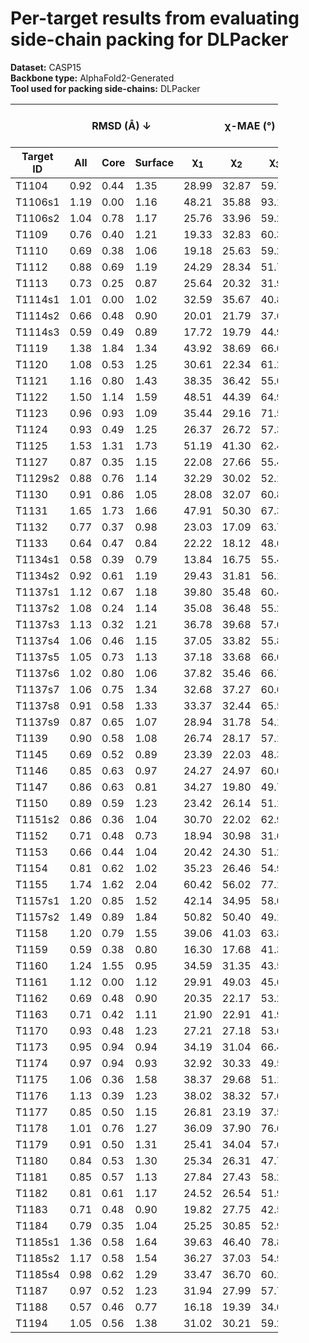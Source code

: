 # Per-target results from evaluating side-chain packing for DLPacker

**Dataset:** CASP15  
**Backbone type:** AlphaFold2-Generated  
**Tool used for packing side-chains:** DLPacker  
<table style="width:85%;">
  <thead>
    <tr>
      <th></th>
      <th colspan="3"><strong>RMSD (Å) ↓</strong></th>
      <th colspan="4"><strong>&chi;-MAE (°) ↓</strong></th>
      <th><strong>RR (%) ↑</strong></th>
      <th colspan="3"><strong>Steric Clashes (#) ↓</strong></th>
    </tr>
    <tr>
      <th><strong>Target ID</strong></th>
      <th><strong>All</strong></th>
      <th><strong>Core</strong></th>
      <th><strong>Surface</strong></th>
      <th>&chi;<sub>1</sub></th>
      <th>&chi;<sub>2</sub></th>
      <th>&chi;<sub>3</sub></th>
      <th>&chi;<sub>4</sub></th>
      <th>&chi;<sub>1-4</sub></th>
      <th>100%</th>
      <th>90%</th>
      <th>80%</th>
    </tr>
  </thead>
  <tbody>
    <tr>
      <td>T1104</td>
      <td>0.92</td>
      <td>0.44</td>
      <td>1.35</td>
      <td>28.99</td>
      <td>32.87</td>
      <td>59.78</td>
      <td>83.38</td>
      <td>48.4</td>
      <td>27.0</td>
      <td>3.0</td>
      <td>1.0</td>
    </tr>
    <tr>
      <td>T1106s1</td>
      <td>1.19</td>
      <td>0.00</td>
      <td>1.16</td>
      <td>48.21</td>
      <td>35.88</td>
      <td>93.16</td>
      <td>13.31</td>
      <td>40.3</td>
      <td>11.0</td>
      <td>1.0</td>
      <td>0.0</td>
    </tr>
    <tr>
      <td>T1106s2</td>
      <td>1.04</td>
      <td>0.78</td>
      <td>1.17</td>
      <td>25.76</td>
      <td>33.96</td>
      <td>59.25</td>
      <td>98.54</td>
      <td>53.2</td>
      <td>25.0</td>
      <td>4.0</td>
      <td>0.0</td>
    </tr>
    <tr>
      <td>T1109</td>
      <td>0.76</td>
      <td>0.40</td>
      <td>1.21</td>
      <td>19.33</td>
      <td>32.83</td>
      <td>60.39</td>
      <td>77.48</td>
      <td>64.9</td>
      <td>52.0</td>
      <td>7.0</td>
      <td>1.0</td>
    </tr>
    <tr>
      <td>T1110</td>
      <td>0.69</td>
      <td>0.38</td>
      <td>1.06</td>
      <td>19.18</td>
      <td>25.63</td>
      <td>59.22</td>
      <td>71.24</td>
      <td>68.6</td>
      <td>53.0</td>
      <td>6.0</td>
      <td>1.0</td>
    </tr>
    <tr>
      <td>T1112</td>
      <td>0.88</td>
      <td>0.69</td>
      <td>1.19</td>
      <td>24.29</td>
      <td>28.34</td>
      <td>51.74</td>
      <td>63.05</td>
      <td>56.6</td>
      <td>154.0</td>
      <td>22.0</td>
      <td>6.0</td>
    </tr>
    <tr>
      <td>T1113</td>
      <td>0.73</td>
      <td>0.25</td>
      <td>0.87</td>
      <td>25.64</td>
      <td>20.32</td>
      <td>31.93</td>
      <td>46.36</td>
      <td>64.7</td>
      <td>30.0</td>
      <td>2.0</td>
      <td>0.0</td>
    </tr>
    <tr>
      <td>T1114s1</td>
      <td>1.01</td>
      <td>0.00</td>
      <td>1.02</td>
      <td>32.59</td>
      <td>35.67</td>
      <td>40.82</td>
      <td>84.62</td>
      <td>50.8</td>
      <td>17.0</td>
      <td>6.0</td>
      <td>0.0</td>
    </tr>
    <tr>
      <td>T1114s2</td>
      <td>0.66</td>
      <td>0.48</td>
      <td>0.90</td>
      <td>20.01</td>
      <td>21.79</td>
      <td>37.63</td>
      <td>62.42</td>
      <td>64.8</td>
      <td>110.0</td>
      <td>20.0</td>
      <td>5.0</td>
    </tr>
    <tr>
      <td>T1114s3</td>
      <td>0.59</td>
      <td>0.49</td>
      <td>0.89</td>
      <td>17.72</td>
      <td>19.79</td>
      <td>44.96</td>
      <td>71.24</td>
      <td>68.3</td>
      <td>226.0</td>
      <td>52.0</td>
      <td>19.0</td>
    </tr>
    <tr>
      <td>T1119</td>
      <td>1.38</td>
      <td>1.84</td>
      <td>1.34</td>
      <td>43.92</td>
      <td>38.69</td>
      <td>66.02</td>
      <td>38.34</td>
      <td>37.5</td>
      <td>17.0</td>
      <td>5.0</td>
      <td>2.0</td>
    </tr>
    <tr>
      <td>T1120</td>
      <td>1.08</td>
      <td>0.53</td>
      <td>1.25</td>
      <td>30.61</td>
      <td>22.34</td>
      <td>61.24</td>
      <td>72.93</td>
      <td>50.9</td>
      <td>68.0</td>
      <td>14.0</td>
      <td>3.0</td>
    </tr>
    <tr>
      <td>T1121</td>
      <td>1.16</td>
      <td>0.80</td>
      <td>1.43</td>
      <td>38.35</td>
      <td>36.42</td>
      <td>55.00</td>
      <td>64.75</td>
      <td>40.3</td>
      <td>128.0</td>
      <td>13.0</td>
      <td>3.0</td>
    </tr>
    <tr>
      <td>T1122</td>
      <td>1.50</td>
      <td>1.14</td>
      <td>1.59</td>
      <td>48.51</td>
      <td>44.39</td>
      <td>64.91</td>
      <td>75.22</td>
      <td>37.1</td>
      <td>66.0</td>
      <td>12.0</td>
      <td>3.0</td>
    </tr>
    <tr>
      <td>T1123</td>
      <td>0.96</td>
      <td>0.93</td>
      <td>1.09</td>
      <td>35.44</td>
      <td>29.16</td>
      <td>71.52</td>
      <td>67.72</td>
      <td>47.5</td>
      <td>105.0</td>
      <td>24.0</td>
      <td>5.0</td>
    </tr>
    <tr>
      <td>T1124</td>
      <td>0.93</td>
      <td>0.49</td>
      <td>1.25</td>
      <td>26.37</td>
      <td>26.72</td>
      <td>57.35</td>
      <td>68.45</td>
      <td>56.8</td>
      <td>117.0</td>
      <td>17.0</td>
      <td>3.0</td>
    </tr>
    <tr>
      <td>T1125</td>
      <td>1.53</td>
      <td>1.31</td>
      <td>1.73</td>
      <td>51.19</td>
      <td>41.30</td>
      <td>62.44</td>
      <td>81.47</td>
      <td>24.8</td>
      <td>182.0</td>
      <td>40.0</td>
      <td>7.0</td>
    </tr>
    <tr>
      <td>T1127</td>
      <td>0.87</td>
      <td>0.35</td>
      <td>1.15</td>
      <td>22.08</td>
      <td>27.66</td>
      <td>55.43</td>
      <td>74.59</td>
      <td>62.4</td>
      <td>54.0</td>
      <td>5.0</td>
      <td>0.0</td>
    </tr>
    <tr>
      <td>T1129s2</td>
      <td>0.88</td>
      <td>0.76</td>
      <td>1.14</td>
      <td>32.29</td>
      <td>30.02</td>
      <td>52.18</td>
      <td>72.42</td>
      <td>48.3</td>
      <td>227.0</td>
      <td>33.0</td>
      <td>8.0</td>
    </tr>
    <tr>
      <td>T1130</td>
      <td>0.91</td>
      <td>0.86</td>
      <td>1.05</td>
      <td>28.08</td>
      <td>32.07</td>
      <td>60.87</td>
      <td>71.33</td>
      <td>51.7</td>
      <td>52.0</td>
      <td>6.0</td>
      <td>0.0</td>
    </tr>
    <tr>
      <td>T1131</td>
      <td>1.65</td>
      <td>1.73</td>
      <td>1.66</td>
      <td>47.91</td>
      <td>50.30</td>
      <td>67.32</td>
      <td>91.37</td>
      <td>31.5</td>
      <td>73.0</td>
      <td>19.0</td>
      <td>7.0</td>
    </tr>
    <tr>
      <td>T1132</td>
      <td>0.77</td>
      <td>0.37</td>
      <td>0.98</td>
      <td>23.03</td>
      <td>17.09</td>
      <td>63.74</td>
      <td>56.43</td>
      <td>65.9</td>
      <td>30.0</td>
      <td>8.0</td>
      <td>3.0</td>
    </tr>
    <tr>
      <td>T1133</td>
      <td>0.64</td>
      <td>0.47</td>
      <td>0.84</td>
      <td>22.22</td>
      <td>18.12</td>
      <td>48.65</td>
      <td>61.35</td>
      <td>65.8</td>
      <td>118.0</td>
      <td>15.0</td>
      <td>1.0</td>
    </tr>
    <tr>
      <td>T1134s1</td>
      <td>0.58</td>
      <td>0.39</td>
      <td>0.79</td>
      <td>13.84</td>
      <td>16.75</td>
      <td>55.49</td>
      <td>64.27</td>
      <td>63.9</td>
      <td>41.0</td>
      <td>2.0</td>
      <td>0.0</td>
    </tr>
    <tr>
      <td>T1134s2</td>
      <td>0.92</td>
      <td>0.61</td>
      <td>1.19</td>
      <td>29.43</td>
      <td>31.81</td>
      <td>56.17</td>
      <td>54.23</td>
      <td>52.9</td>
      <td>77.0</td>
      <td>19.0</td>
      <td>7.0</td>
    </tr>
    <tr>
      <td>T1137s1</td>
      <td>1.12</td>
      <td>0.67</td>
      <td>1.18</td>
      <td>39.80</td>
      <td>35.48</td>
      <td>60.47</td>
      <td>72.13</td>
      <td>39.5</td>
      <td>58.0</td>
      <td>12.0</td>
      <td>4.0</td>
    </tr>
    <tr>
      <td>T1137s2</td>
      <td>1.08</td>
      <td>0.24</td>
      <td>1.14</td>
      <td>35.08</td>
      <td>36.48</td>
      <td>55.28</td>
      <td>75.23</td>
      <td>43.4</td>
      <td>63.0</td>
      <td>10.0</td>
      <td>4.0</td>
    </tr>
    <tr>
      <td>T1137s3</td>
      <td>1.13</td>
      <td>0.32</td>
      <td>1.21</td>
      <td>36.78</td>
      <td>39.68</td>
      <td>57.09</td>
      <td>66.76</td>
      <td>45.8</td>
      <td>50.0</td>
      <td>5.0</td>
      <td>1.0</td>
    </tr>
    <tr>
      <td>T1137s4</td>
      <td>1.06</td>
      <td>0.46</td>
      <td>1.15</td>
      <td>37.05</td>
      <td>33.82</td>
      <td>55.84</td>
      <td>76.48</td>
      <td>42.5</td>
      <td>82.0</td>
      <td>9.0</td>
      <td>3.0</td>
    </tr>
    <tr>
      <td>T1137s5</td>
      <td>1.05</td>
      <td>0.73</td>
      <td>1.13</td>
      <td>37.18</td>
      <td>33.68</td>
      <td>66.07</td>
      <td>72.13</td>
      <td>43.9</td>
      <td>56.0</td>
      <td>3.0</td>
      <td>0.0</td>
    </tr>
    <tr>
      <td>T1137s6</td>
      <td>1.02</td>
      <td>0.80</td>
      <td>1.06</td>
      <td>37.82</td>
      <td>35.46</td>
      <td>66.76</td>
      <td>72.95</td>
      <td>42.1</td>
      <td>78.0</td>
      <td>13.0</td>
      <td>2.0</td>
    </tr>
    <tr>
      <td>T1137s7</td>
      <td>1.06</td>
      <td>0.75</td>
      <td>1.34</td>
      <td>32.68</td>
      <td>37.27</td>
      <td>60.68</td>
      <td>74.91</td>
      <td>41.6</td>
      <td>94.0</td>
      <td>20.0</td>
      <td>3.0</td>
    </tr>
    <tr>
      <td>T1137s8</td>
      <td>0.91</td>
      <td>0.58</td>
      <td>1.33</td>
      <td>33.37</td>
      <td>32.44</td>
      <td>65.50</td>
      <td>61.21</td>
      <td>52.3</td>
      <td>38.0</td>
      <td>5.0</td>
      <td>1.0</td>
    </tr>
    <tr>
      <td>T1137s9</td>
      <td>0.87</td>
      <td>0.65</td>
      <td>1.07</td>
      <td>28.94</td>
      <td>31.78</td>
      <td>54.16</td>
      <td>96.84</td>
      <td>51.5</td>
      <td>54.0</td>
      <td>4.0</td>
      <td>0.0</td>
    </tr>
    <tr>
      <td>T1139</td>
      <td>0.90</td>
      <td>0.58</td>
      <td>1.08</td>
      <td>26.74</td>
      <td>28.17</td>
      <td>57.12</td>
      <td>78.42</td>
      <td>44.2</td>
      <td>64.0</td>
      <td>8.0</td>
      <td>1.0</td>
    </tr>
    <tr>
      <td>T1145</td>
      <td>0.69</td>
      <td>0.52</td>
      <td>0.89</td>
      <td>23.39</td>
      <td>22.03</td>
      <td>48.39</td>
      <td>66.69</td>
      <td>58.5</td>
      <td>208.0</td>
      <td>32.0</td>
      <td>10.0</td>
    </tr>
    <tr>
      <td>T1146</td>
      <td>0.85</td>
      <td>0.63</td>
      <td>0.97</td>
      <td>24.27</td>
      <td>24.97</td>
      <td>60.03</td>
      <td>70.73</td>
      <td>60.8</td>
      <td>80.0</td>
      <td>13.0</td>
      <td>5.0</td>
    </tr>
    <tr>
      <td>T1147</td>
      <td>0.86</td>
      <td>0.63</td>
      <td>0.81</td>
      <td>34.27</td>
      <td>19.80</td>
      <td>49.74</td>
      <td>76.48</td>
      <td>60.5</td>
      <td>33.0</td>
      <td>7.0</td>
      <td>1.0</td>
    </tr>
    <tr>
      <td>T1150</td>
      <td>0.89</td>
      <td>0.59</td>
      <td>1.23</td>
      <td>23.42</td>
      <td>26.14</td>
      <td>51.10</td>
      <td>78.91</td>
      <td>55.3</td>
      <td>104.0</td>
      <td>16.0</td>
      <td>3.0</td>
    </tr>
    <tr>
      <td>T1151s2</td>
      <td>0.86</td>
      <td>0.36</td>
      <td>1.04</td>
      <td>30.70</td>
      <td>22.02</td>
      <td>62.93</td>
      <td>62.38</td>
      <td>57.6</td>
      <td>18.0</td>
      <td>0.0</td>
      <td>0.0</td>
    </tr>
    <tr>
      <td>T1152</td>
      <td>0.71</td>
      <td>0.48</td>
      <td>0.73</td>
      <td>18.94</td>
      <td>30.98</td>
      <td>31.68</td>
      <td>57.23</td>
      <td>55.0</td>
      <td>15.0</td>
      <td>1.0</td>
      <td>0.0</td>
    </tr>
    <tr>
      <td>T1153</td>
      <td>0.66</td>
      <td>0.44</td>
      <td>1.04</td>
      <td>20.42</td>
      <td>24.30</td>
      <td>51.27</td>
      <td>70.51</td>
      <td>67.3</td>
      <td>68.0</td>
      <td>8.0</td>
      <td>0.0</td>
    </tr>
    <tr>
      <td>T1154</td>
      <td>0.81</td>
      <td>0.62</td>
      <td>1.02</td>
      <td>35.23</td>
      <td>26.46</td>
      <td>54.93</td>
      <td>60.35</td>
      <td>57.8</td>
      <td>270.0</td>
      <td>27.0</td>
      <td>5.0</td>
    </tr>
    <tr>
      <td>T1155</td>
      <td>1.74</td>
      <td>1.62</td>
      <td>2.04</td>
      <td>60.42</td>
      <td>56.02</td>
      <td>77.12</td>
      <td>97.52</td>
      <td>14.6</td>
      <td>38.0</td>
      <td>6.0</td>
      <td>0.0</td>
    </tr>
    <tr>
      <td>T1157s1</td>
      <td>1.20</td>
      <td>0.85</td>
      <td>1.52</td>
      <td>42.14</td>
      <td>34.95</td>
      <td>58.04</td>
      <td>72.17</td>
      <td>41.0</td>
      <td>295.0</td>
      <td>35.0</td>
      <td>3.0</td>
    </tr>
    <tr>
      <td>T1157s2</td>
      <td>1.49</td>
      <td>0.89</td>
      <td>1.84</td>
      <td>50.82</td>
      <td>50.40</td>
      <td>49.13</td>
      <td>78.70</td>
      <td>34.1</td>
      <td>111.0</td>
      <td>14.0</td>
      <td>2.0</td>
    </tr>
    <tr>
      <td>T1158</td>
      <td>1.20</td>
      <td>0.79</td>
      <td>1.55</td>
      <td>39.06</td>
      <td>41.03</td>
      <td>63.80</td>
      <td>77.84</td>
      <td>33.0</td>
      <td>261.0</td>
      <td>48.0</td>
      <td>10.0</td>
    </tr>
    <tr>
      <td>T1159</td>
      <td>0.59</td>
      <td>0.38</td>
      <td>0.80</td>
      <td>16.30</td>
      <td>17.68</td>
      <td>41.39</td>
      <td>63.43</td>
      <td>70.9</td>
      <td>43.0</td>
      <td>4.0</td>
      <td>1.0</td>
    </tr>
    <tr>
      <td>T1160</td>
      <td>1.24</td>
      <td>1.55</td>
      <td>0.95</td>
      <td>34.59</td>
      <td>31.35</td>
      <td>43.59</td>
      <td>58.09</td>
      <td>52.4</td>
      <td>7.0</td>
      <td>1.0</td>
      <td>0.0</td>
    </tr>
    <tr>
      <td>T1161</td>
      <td>1.12</td>
      <td>0.00</td>
      <td>1.12</td>
      <td>29.91</td>
      <td>49.03</td>
      <td>45.64</td>
      <td>46.73</td>
      <td>48.6</td>
      <td>8.0</td>
      <td>1.0</td>
      <td>0.0</td>
    </tr>
    <tr>
      <td>T1162</td>
      <td>0.69</td>
      <td>0.48</td>
      <td>0.90</td>
      <td>20.35</td>
      <td>22.17</td>
      <td>53.21</td>
      <td>59.99</td>
      <td>64.2</td>
      <td>37.0</td>
      <td>10.0</td>
      <td>3.0</td>
    </tr>
    <tr>
      <td>T1163</td>
      <td>0.71</td>
      <td>0.42</td>
      <td>1.11</td>
      <td>21.90</td>
      <td>22.91</td>
      <td>41.90</td>
      <td>52.84</td>
      <td>62.9</td>
      <td>49.0</td>
      <td>14.0</td>
      <td>1.0</td>
    </tr>
    <tr>
      <td>T1170</td>
      <td>0.93</td>
      <td>0.48</td>
      <td>1.23</td>
      <td>27.21</td>
      <td>27.18</td>
      <td>53.62</td>
      <td>79.95</td>
      <td>56.7</td>
      <td>69.0</td>
      <td>10.0</td>
      <td>1.0</td>
    </tr>
    <tr>
      <td>T1173</td>
      <td>0.95</td>
      <td>0.94</td>
      <td>0.94</td>
      <td>34.19</td>
      <td>31.04</td>
      <td>66.49</td>
      <td>49.24</td>
      <td>48.7</td>
      <td>43.0</td>
      <td>4.0</td>
      <td>0.0</td>
    </tr>
    <tr>
      <td>T1174</td>
      <td>0.97</td>
      <td>0.94</td>
      <td>0.93</td>
      <td>32.92</td>
      <td>30.33</td>
      <td>49.55</td>
      <td>57.33</td>
      <td>55.4</td>
      <td>111.0</td>
      <td>16.0</td>
      <td>3.0</td>
    </tr>
    <tr>
      <td>T1175</td>
      <td>1.06</td>
      <td>0.36</td>
      <td>1.58</td>
      <td>38.37</td>
      <td>29.68</td>
      <td>51.18</td>
      <td>68.40</td>
      <td>51.2</td>
      <td>77.0</td>
      <td>7.0</td>
      <td>3.0</td>
    </tr>
    <tr>
      <td>T1176</td>
      <td>1.13</td>
      <td>0.39</td>
      <td>1.23</td>
      <td>38.02</td>
      <td>38.32</td>
      <td>57.62</td>
      <td>62.93</td>
      <td>41.4</td>
      <td>63.0</td>
      <td>7.0</td>
      <td>2.0</td>
    </tr>
    <tr>
      <td>T1177</td>
      <td>0.85</td>
      <td>0.50</td>
      <td>1.15</td>
      <td>26.81</td>
      <td>23.19</td>
      <td>37.50</td>
      <td>60.70</td>
      <td>58.1</td>
      <td>61.0</td>
      <td>8.0</td>
      <td>1.0</td>
    </tr>
    <tr>
      <td>T1178</td>
      <td>1.01</td>
      <td>0.76</td>
      <td>1.27</td>
      <td>36.09</td>
      <td>37.90</td>
      <td>76.65</td>
      <td>65.81</td>
      <td>43.0</td>
      <td>85.0</td>
      <td>13.0</td>
      <td>1.0</td>
    </tr>
    <tr>
      <td>T1179</td>
      <td>0.91</td>
      <td>0.50</td>
      <td>1.31</td>
      <td>25.41</td>
      <td>34.04</td>
      <td>57.65</td>
      <td>82.13</td>
      <td>57.1</td>
      <td>100.0</td>
      <td>13.0</td>
      <td>3.0</td>
    </tr>
    <tr>
      <td>T1180</td>
      <td>0.84</td>
      <td>0.53</td>
      <td>1.30</td>
      <td>25.34</td>
      <td>26.31</td>
      <td>47.73</td>
      <td>66.32</td>
      <td>56.0</td>
      <td>111.0</td>
      <td>15.0</td>
      <td>4.0</td>
    </tr>
    <tr>
      <td>T1181</td>
      <td>0.85</td>
      <td>0.57</td>
      <td>1.13</td>
      <td>27.84</td>
      <td>27.43</td>
      <td>58.26</td>
      <td>79.25</td>
      <td>54.2</td>
      <td>231.0</td>
      <td>36.0</td>
      <td>10.0</td>
    </tr>
    <tr>
      <td>T1182</td>
      <td>0.81</td>
      <td>0.61</td>
      <td>1.17</td>
      <td>24.52</td>
      <td>26.54</td>
      <td>51.94</td>
      <td>67.13</td>
      <td>52.2</td>
      <td>189.0</td>
      <td>30.0</td>
      <td>4.0</td>
    </tr>
    <tr>
      <td>T1183</td>
      <td>0.71</td>
      <td>0.48</td>
      <td>0.90</td>
      <td>19.82</td>
      <td>27.75</td>
      <td>42.59</td>
      <td>67.76</td>
      <td>62.3</td>
      <td>54.0</td>
      <td>8.0</td>
      <td>1.0</td>
    </tr>
    <tr>
      <td>T1184</td>
      <td>0.79</td>
      <td>0.35</td>
      <td>1.04</td>
      <td>25.25</td>
      <td>30.85</td>
      <td>52.97</td>
      <td>75.68</td>
      <td>63.0</td>
      <td>45.0</td>
      <td>8.0</td>
      <td>1.0</td>
    </tr>
    <tr>
      <td>T1185s1</td>
      <td>1.36</td>
      <td>0.58</td>
      <td>1.64</td>
      <td>39.63</td>
      <td>46.40</td>
      <td>78.87</td>
      <td>98.61</td>
      <td>41.9</td>
      <td>9.0</td>
      <td>3.0</td>
      <td>1.0</td>
    </tr>
    <tr>
      <td>T1185s2</td>
      <td>1.17</td>
      <td>0.58</td>
      <td>1.54</td>
      <td>36.27</td>
      <td>37.03</td>
      <td>54.96</td>
      <td>70.30</td>
      <td>38.5</td>
      <td>71.0</td>
      <td>10.0</td>
      <td>3.0</td>
    </tr>
    <tr>
      <td>T1185s4</td>
      <td>0.98</td>
      <td>0.62</td>
      <td>1.29</td>
      <td>33.47</td>
      <td>36.70</td>
      <td>60.11</td>
      <td>88.46</td>
      <td>43.3</td>
      <td>66.0</td>
      <td>14.0</td>
      <td>3.0</td>
    </tr>
    <tr>
      <td>T1187</td>
      <td>0.97</td>
      <td>0.52</td>
      <td>1.23</td>
      <td>31.94</td>
      <td>27.99</td>
      <td>57.72</td>
      <td>57.25</td>
      <td>46.4</td>
      <td>64.0</td>
      <td>8.0</td>
      <td>2.0</td>
    </tr>
    <tr>
      <td>T1188</td>
      <td>0.57</td>
      <td>0.46</td>
      <td>0.77</td>
      <td>16.18</td>
      <td>19.39</td>
      <td>34.09</td>
      <td>54.41</td>
      <td>64.4</td>
      <td>150.0</td>
      <td>17.0</td>
      <td>3.0</td>
    </tr>
    <tr>
      <td>T1194</td>
      <td>1.05</td>
      <td>0.56</td>
      <td>1.38</td>
      <td>31.02</td>
      <td>30.21</td>
      <td>59.24</td>
      <td>87.02</td>
      <td>46.9</td>
      <td>40.0</td>
      <td>7.0</td>
      <td>1.0</td>
    </tr>
  </tbody>
</table>